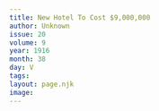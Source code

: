 ```yaml
---
title: New Hotel To Cost $9,000,000
author: Unknown
issue: 20
volume: 9
year: 1916
month: 38
day: V
tags:
layout: page.njk
image:
---
```


